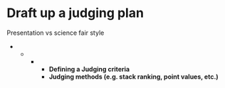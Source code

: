 # Draft up a judging plan

Presentation vs science fair style



* * * * **Defining a Judging criteria**  
      * **Judging methods \(e.g. stack ranking, point values, etc.\)**

